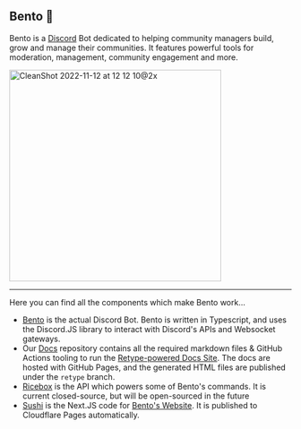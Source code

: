 ## Bento 🍱

Bento is a [Discord]() Bot dedicated to helping community managers build, grow and manage their communities. It features powerful tools for moderation, management, community engagement and more.

<a href="https://bento-bot.com/invite?utm_source=github" target="_blank"><img width="378" alt="CleanShot 2022-11-12 at 12 12 10@2x" src="https://user-images.githubusercontent.com/7383025/201473319-603051aa-cbec-4b91-a5ea-c0f530d516fb.png"></a>

---

Here you can find all the components which make Bento work...

- [Bento](https://github.com/bentodevs/bento) is the actual Discord Bot. Bento is written in Typescript, and uses the Discord.JS library to interact with Discord's APIs and Websocket gateways.
- Our [Docs](https://github.com/bentodevs/docs) repository contains all the required markdown files & GitHub Actions tooling to run the [Retype-powered Docs Site](https://docs.bento-bot.com). The docs are hosted with GitHub Pages, and the generated HTML files are published under the `retype` branch.
- [Ricebox](https://github.com/bentodevs/ricebox) is the API which powers some of Bento's commands. It is current closed-source, but will be open-sourced in the future
- [Sushi](https://github.com/bentodevs/sushi) is the Next.JS code for [Bento's Website](https://bento-bot.com). It is published to Cloudflare Pages automatically.
